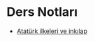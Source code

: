 # Ders Notları

<!--Index-->

- [Atatürk ilkeleri ve inkılap](./Atat%C3%BCrk%20ilkeleri%20ve%20ink%C4%B1lap.pdf)

<!--Index-->
